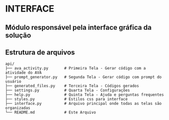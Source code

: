 # INTERFACE

## Módulo responsável pela interface gráfica da solução

## Estrutura de arquivos
```
api/
├── ava_activity.py       # Primeira Tela - Gerar código com a atividade do AVA
├── prompt_generator.py   # Segunda Tela - Gerar código com prompt do usuário
├── generated_files.py    # Terceira Tela - Códigos gerados
├── settings.py           # Quarta Tela - Configurações
├── help.py               # Quinta Tela - Ajuda e perguntas frequentes
├── styles.py             # Estilos css para interface
├── interface.py          # Arquivo principal onde todas as telas são organizadas
└── README.md             # Este Arquivo
```